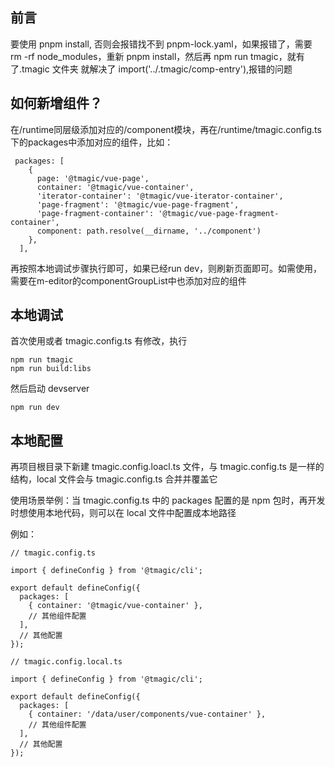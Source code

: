 ## 前言

要使用 pnpm install, 否则会报错找不到 pnpm-lock.yaml，如果报错了，需要 rm -rf node_modules，重新 pnpm install，然后再 npm run tmagic，就有了.tmagic 文件夹
就解决了 import('../.tmagic/comp-entry'),报错的问题

## 如何新增组件？

在/runtime同层级添加对应的/component模块，再在/runtime/tmagic.config.ts下的packages中添加对应的组件，比如：

```
 packages: [
    {
      page: '@tmagic/vue-page',
      container: '@tmagic/vue-container',
      'iterator-container': '@tmagic/vue-iterator-container',
      'page-fragment': '@tmagic/vue-page-fragment',
      'page-fragment-container': '@tmagic/vue-page-fragment-container',
      component: path.resolve(__dirname, '../component') 
    },
  ],
```

再按照本地调试步骤执行即可，如果已经run dev，则刷新页面即可。如需使用，需要在m-editor的componentGroupList中也添加对应的组件

## 本地调试

首次使用或者 tmagic.config.ts 有修改，执行

```
npm run tmagic
npm run build:libs
```

然后启动 devserver

```
npm run dev
```

## 本地配置

再项目根目录下新建 tmagic.config.loacl.ts 文件，与 tmagic.config.ts 是一样的结构，local 文件会与 tmagic.config.ts 合并并覆盖它

使用场景举例：当 tmagic.config.ts 中的 packages 配置的是 npm 包时，再开发时想使用本地代码，则可以在 local 文件中配置成本地路径

例如：

```
// tmagic.config.ts

import { defineConfig } from '@tmagic/cli';

export default defineConfig({
  packages: [
    { container: '@tmagic/vue-container' },
    // 其他组件配置
  ],
  // 其他配置
});
```

```
// tmagic.config.local.ts

import { defineConfig } from '@tmagic/cli';

export default defineConfig({
  packages: [
    { container: '/data/user/components/vue-container' },
    // 其他组件配置
  ],
  // 其他配置
});
```
